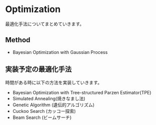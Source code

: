 # Optimization
最適化手法についてまとめていきます。
## Method
- Bayesian Optimization with Gaussian Process

## 実装予定の最適化手法
時間がある時に以下の方法を実装していきます。
- Bayesian Optimization with Tree-structured Parzen Estimator(TPE)
- Simulated Annealing(焼きなまし法)
- Genetic Algorithm (遺伝的アルゴリズム)
- Cuckoo Search (カッコー探索)
- Beam Search (ビームサーチ)
